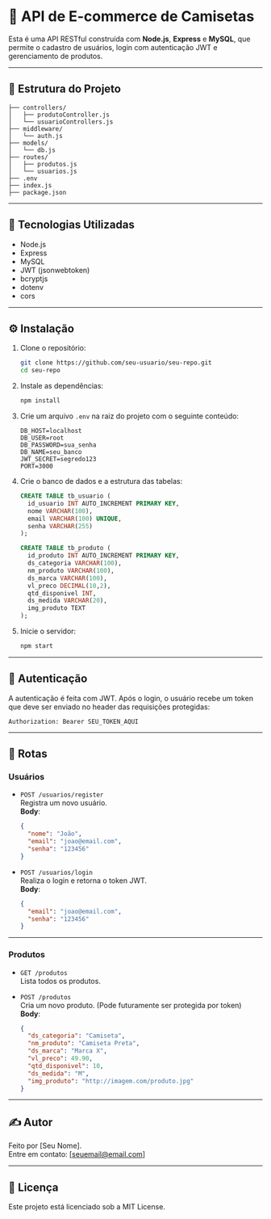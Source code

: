 
# 🛒 API de E-commerce de Camisetas

Esta é uma API RESTful construída com **Node.js**, **Express** e **MySQL**, que permite o cadastro de usuários, login com autenticação JWT e gerenciamento de produtos.

---

## 📁 Estrutura do Projeto

```
├── controllers/
│   ├── produtoController.js
│   └── usuarioControllers.js
├── middleware/
│   └── auth.js
├── models/
│   └── db.js
├── routes/
│   ├── produtos.js
│   └── usuarios.js
├── .env
├── index.js
├── package.json
```

---

## 🚀 Tecnologias Utilizadas

- Node.js
- Express
- MySQL
- JWT (jsonwebtoken)
- bcryptjs
- dotenv
- cors

---

## ⚙️ Instalação

1. Clone o repositório:
   ```bash
   git clone https://github.com/seu-usuario/seu-repo.git
   cd seu-repo
   ```

2. Instale as dependências:
   ```bash
   npm install
   ```

3. Crie um arquivo `.env` na raiz do projeto com o seguinte conteúdo:
   ```
   DB_HOST=localhost
   DB_USER=root
   DB_PASSWORD=sua_senha
   DB_NAME=seu_banco
   JWT_SECRET=segredo123
   PORT=3000
   ```

4. Crie o banco de dados e a estrutura das tabelas:

   ```sql
   CREATE TABLE tb_usuario (
     id_usuario INT AUTO_INCREMENT PRIMARY KEY,
     nome VARCHAR(100),
     email VARCHAR(100) UNIQUE,
     senha VARCHAR(255)
   );

   CREATE TABLE tb_produto (
     id_produto INT AUTO_INCREMENT PRIMARY KEY,
     ds_categoria VARCHAR(100),
     nm_produto VARCHAR(100),
     ds_marca VARCHAR(100),
     vl_preco DECIMAL(10,2),
     qtd_disponivel INT,
     ds_medida VARCHAR(20),
     img_produto TEXT
   );
   ```

5. Inicie o servidor:
   ```bash
   npm start
   ```

---

## 🔐 Autenticação

A autenticação é feita com JWT. Após o login, o usuário recebe um token que deve ser enviado no header das requisições protegidas:

```
Authorization: Bearer SEU_TOKEN_AQUI
```

---

## 📌 Rotas

### Usuários

- `POST /usuarios/register`  
  Registra um novo usuário.  
  **Body**:
  ```json
  {
    "nome": "João",
    "email": "joao@email.com",
    "senha": "123456"
  }
  ```

- `POST /usuarios/login`  
  Realiza o login e retorna o token JWT.  
  **Body**:
  ```json
  {
    "email": "joao@email.com",
    "senha": "123456"
  }
  ```

---

### Produtos

- `GET /produtos`  
  Lista todos os produtos.

- `POST /produtos`  
  Cria um novo produto. (Pode futuramente ser protegida por token)  
  **Body**:
  ```json
  {
    "ds_categoria": "Camiseta",
    "nm_produto": "Camiseta Preta",
    "ds_marca": "Marca X",
    "vl_preco": 49.90,
    "qtd_disponivel": 10,
    "ds_medida": "M",
    "img_produto": "http://imagem.com/produto.jpg"
  }
  ```

---

## ✍️ Autor

Feito por [Seu Nome].  
Entre em contato: [seuemail@email.com]

---

## 📝 Licença

Este projeto está licenciado sob a MIT License.
